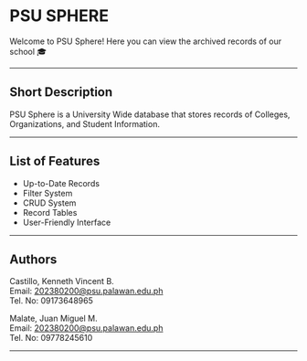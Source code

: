 # PSU SPHERE
Welcome to PSU Sphere! Here you can view the archived records of our school 🎓
***
## Short Description
 PSU Sphere is a University Wide database that stores records of Colleges, Organizations, and Student Information.
***
## List of Features  
* Up-to-Date Records
* Filter System  
* CRUD System  
* Record Tables  
* User-Friendly Interface
***
## Authors  
Castillo, Kenneth Vincent B.  
Email: <a href="mailto: 202380191@psu.palawan.edu.ph"> 202380200@psu.palawan.edu.ph</a>  
Tel. No: 09173648965



Malate, Juan Miguel M.  
Email: <a href="mailto:202380200@psu.palawan.edu.ph">202380200@psu.palawan.edu.ph</a>  
Tel. No: 09778245610
***